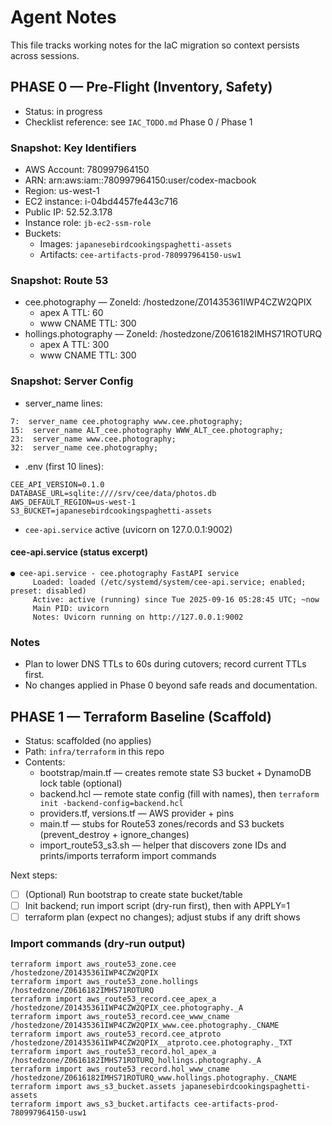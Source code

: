 # Agent Notes

This file tracks working notes for the IaC migration so context persists across sessions.

## PHASE 0 — Pre‑Flight (Inventory, Safety)
- Status: in progress
- Checklist reference: see `IAC_TODO.md` Phase 0 / Phase 1

### Snapshot: Key Identifiers
- AWS Account: 780997964150
- ARN: arn:aws:iam::780997964150:user/codex-macbook
- Region: us-west-1
- EC2 instance: i-04bd4457fe443c716
- Public IP: 52.52.3.178
- Instance role: `jb-ec2-ssm-role`
- Buckets:
  - Images: `japanesebirdcookingspaghetti-assets`
  - Artifacts: `cee-artifacts-prod-780997964150-usw1`

### Snapshot: Route 53
- cee.photography — ZoneId: /hostedzone/Z01435361IWP4CZW2QPIX
  - apex A TTL: 60
  - www CNAME TTL: 300
- hollings.photography — ZoneId: /hostedzone/Z0616182IMHS71ROTURQ
  - apex A TTL: 300
  - www CNAME TTL: 300

### Snapshot: Server Config
- server_name lines:

```
7:  server_name cee.photography www.cee.photography;
15:  server_name ALT_cee.photography WWW_ALT_cee.photography;
23:  server_name www.cee.photography;
32:  server_name cee.photography;
```

- .env (first 10 lines):

```
CEE_API_VERSION=0.1.0
DATABASE_URL=sqlite:////srv/cee/data/photos.db
AWS_DEFAULT_REGION=us-west-1
S3_BUCKET=japanesebirdcookingspaghetti-assets
```

- `cee-api.service` active (uvicorn on 127.0.0.1:9002)

#### cee-api.service (status excerpt)

```
● cee-api.service - cee.photography FastAPI service
     Loaded: loaded (/etc/systemd/system/cee-api.service; enabled; preset: disabled)
     Active: active (running) since Tue 2025-09-16 05:28:45 UTC; ~now
     Main PID: uvicorn
     Notes: Uvicorn running on http://127.0.0.1:9002
```

### Notes
- Plan to lower DNS TTLs to 60s during cutovers; record current TTLs first.
- No changes applied in Phase 0 beyond safe reads and documentation.

## PHASE 1 — Terraform Baseline (Scaffold)
- Status: scaffolded (no applies)
- Path: `infra/terraform` in this repo
- Contents:
  - bootstrap/main.tf — creates remote state S3 bucket + DynamoDB lock table (optional)
  - backend.hcl — remote state config (fill with names), then `terraform init -backend-config=backend.hcl`
  - providers.tf, versions.tf — AWS provider + pins
  - main.tf — stubs for Route53 zones/records and S3 buckets (prevent_destroy + ignore_changes)
  - import_route53_s3.sh — helper that discovers zone IDs and prints/imports terraform import commands

Next steps:
- [ ] (Optional) Run bootstrap to create state bucket/table
- [ ] Init backend; run import script (dry-run first), then with APPLY=1
- [ ] terraform plan (expect no changes); adjust stubs if any drift shows

### Import commands (dry‑run output)

```
terraform import aws_route53_zone.cee /hostedzone/Z01435361IWP4CZW2QPIX
terraform import aws_route53_zone.hollings /hostedzone/Z0616182IMHS71ROTURQ
terraform import aws_route53_record.cee_apex_a /hostedzone/Z01435361IWP4CZW2QPIX_cee.photography._A
terraform import aws_route53_record.cee_www_cname /hostedzone/Z01435361IWP4CZW2QPIX_www.cee.photography._CNAME
terraform import aws_route53_record.cee_atproto /hostedzone/Z01435361IWP4CZW2QPIX__atproto.cee.photography._TXT
terraform import aws_route53_record.hol_apex_a /hostedzone/Z0616182IMHS71ROTURQ_hollings.photography._A
terraform import aws_route53_record.hol_www_cname /hostedzone/Z0616182IMHS71ROTURQ_www.hollings.photography._CNAME
terraform import aws_s3_bucket.assets japanesebirdcookingspaghetti-assets
terraform import aws_s3_bucket.artifacts cee-artifacts-prod-780997964150-usw1
```
